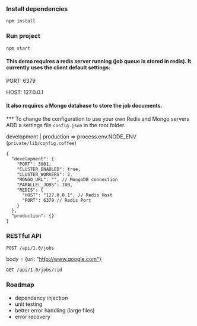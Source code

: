 ### Install dependencies
`npm install`
### Run project
`npm start`

#### This demo requires a redis server running (job queue is stored in redis). It currently uses the client default settings:

PORT: 6379

HOST: 127.0.0.1

#### It also requires a Mongo database to store the job documents.

*** To change the configuration to use your own Redis and Mongo servers ADD a settings file `config.json` in the root folder.

development | production => process.env.NODE_ENV (`private/lib/config.coffee`)

```
{
  "development": {
    "PORT": 3001,
    "CLUSTER_ENABLED": true,
    "CLUSTER_WORKERS": 2,
    "MONGO_URL": "", // MongoDB connection
    "PARALLEL_JOBS": 100,
    "REDIS": {
      "HOST": "127.0.0.1", // Redis Host
      "PORT": 6379 // Redis Port
    }
  },
  "production": {}
}
```

### RESTful API
`POST /api/1.0/jobs`

body = {url: "http://www.google.com"}

`GET /api/1.0/jobs/:id`

### Roadmap
- dependency injection
- unit testing
- better error handling (large files)
- error recovery
